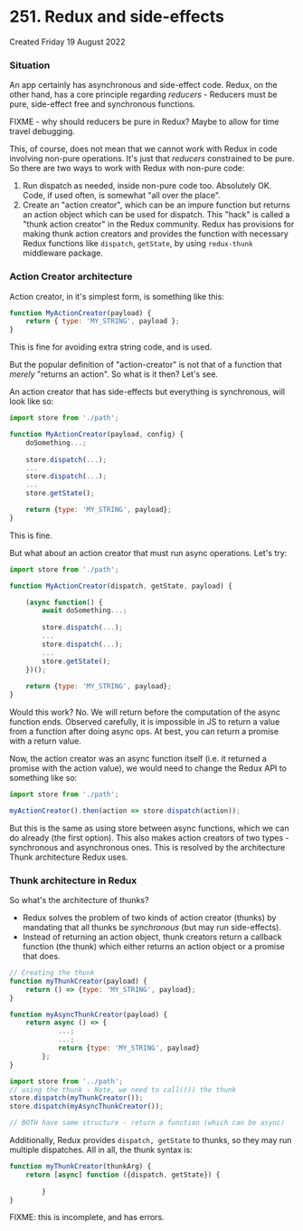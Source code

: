 # 251. Redux and side-effects
Created Friday 19 August 2022

### Situation
An app certainly has asynchronous and side-effect code. Redux, on the other hand, has a core principle regarding _reducers_ - Reducers must be pure, side-effect free and synchronous functions.

FIXME - why should reducers be pure in Redux? Maybe to allow for time travel debugging.

This, of course, does not mean that we cannot work with Redux in code involving non-pure operations. It's just that _reducers_ constrained to be pure. So there are two ways to work with Redux with non-pure code:
1. Run dispatch as needed, inside non-pure code too. Absolutely OK. Code, if used often, is somewhat "all over the place".
2. Create an "action creator", which can be an impure function but returns an action object which can be used for dispatch. This "hack" is called a "thunk action creator" in the Redux community. Redux has provisions for making thunk action creators and provides the function with necessary Redux functions like `dispatch`, `getState`, by using `redux-thunk` middleware package.

### Action Creator architecture
Action creator, in it's simplest form, is something like this:
```js
function MyActionCreator(payload) {
	return { type: 'MY_STRING', payload };
}
```
This is fine for avoiding extra string code, and is used.

But the popular definition of "action-creator" is not that of a function that *merely* "returns an action". So what is it then? Let's see.

An action creator that has side-effects but everything is synchronous, will look like so:
```js
import store from './path';

function MyActionCreator(payload, config) {
	doSomething...;
		
	store.dispatch(...);
	...
	store.dispatch(...);
	...
	store.getState();

	return {type: 'MY_STRING', payload};
}
```
This is fine.

But what about an action creator that must run async operations.
Let's try:
```js
import store from './path';

function MyActionCreator(dispatch, getState, payload) {

	(async function() {
		await doSomething...;
			
		store.dispatch(...);
		...
		store.dispatch(...);
		...
		store.getState();
	})();
	
	return {type: 'MY_STRING', payload};
}
```
Would this work? No. We will return before the computation of the async function ends. Observed carefully, it is impossible in JS to return a value from a function after doing async ops. At best, you can return a promise with a return value.

Now, the action creator was an async function itself (i.e. it returned a promise with the action value), we would need to change the Redux API to something like so:
```js
import store from './path';

myActionCreator().then(action => store.dispatch(action));
```
But this is the same as using store between async functions, which we can do already (the first option). This also makes action creators of two types - synchronous and asynchronous ones. This is resolved by the architecture Thunk architecture Redux uses.

### Thunk architecture in Redux
So what's the architecture of thunks?
- Redux solves the problem of two kinds of action creator (thunks) by mandating that all thunks be *synchronous* (but may run side-effects).
- Instead of returning an action object, thunk creators return a callback function (the thunk) which either returns an action object or a promise that does.
```js
// Creating the thunk
function myThunkCreator(payload) {
	return () => {type: 'MY_STRING', payload};
}

function myAsyncThunkCreator(payload) {
	return async () => { 
			...; 
			...; 
			return {type: 'MY_STRING', payload}
		};
}

import store from '../path';
// using the thunk - Note, we need to call(()) the thunk
store.dispatch(myThunkCreator());
store.dispatch(myAsyncThunkCreator());

// BOTH have same structure - return a function (which can be async)
```
Additionally, Redux provides `dispatch, getState` to thunks, so they may run multiple dispatches. All in all, the thunk syntax is:
```js
function myThunkCreator(thunkArg) {
	return [async] function ({dispatch, getState}) {
			
		}
}
```

FIXME: this is incomplete, and has errors.
